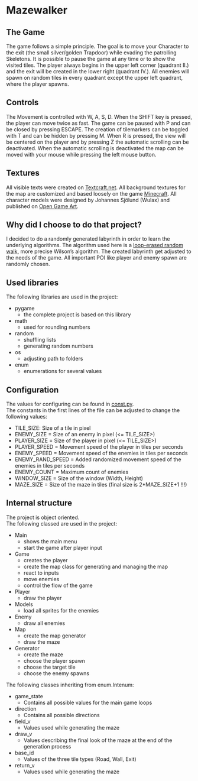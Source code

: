 Mazewalker
====

## The Game

The game follows a simple principle. The goal is to move your Character to the exit (the small silver/golden Trapdoor) while evading the patrolling Skeletons. It is possible to pause the game at any time or to show the visited tiles. The player always begins in the upper left corner (quadrant II.) and the exit will be created in the lower right (quadrant IV.). All enemies will spawn on random tiles in every quadrant except the upper left quadrant, where the player spawns.

## Controls

The Movement is controlled with W, A, S, D.
When the SHIFT key is pressed, the player can move twice as fast.
The game can be paused with P and can be closed by pressing ESCAPE.
The creation of tilemarkers can be toggled with T and can be hidden by pressing M.
When R is pressed, the view will be centered on the player and by pressing Z the automatic scrolling can be deactivated.
When the automatic scrolling is deactivated the map can be moved with your mouse while pressing the left mouse button.

## Textures

All visible texts were created on [Textcraft.net](https://textcraft.net/).
All background textures for the map are customized and based loosely on the game [Minecraft](https://www.minecraft.net).
All character models were designed by Johannes Sjölund (Wulax) and published on [Open Game Art](https://opengameart.org/content/lpc-medieval-fantasy-character-sprites).

## Why did I choose to do that project?

I decided to do a randomly generated labyrinth in order to learn the underlying algorithms. The algorithm used here is a [loop-erased random walk](https://en.wikipedia.org/wiki/Loop-erased_random_walk), more precise Wilson’s algorithm. The created labyrinth get adjusted to the needs of the game. All important POI like player and enemy spawn are randomly chosen.

## Used libraries

The following libraries are used in the project:

* pygame 
   * the complete project is based on this library
* math
   * used for rounding numbers
* random 
  * shuffling lists
  * generating random numbers
* os 
  * adjusting path to folders
* enum 
  * enumerations for several values

## Configuration

The values for configuring can be found in [const.py](./const.py).  
The constants in the first lines of the file can be adjusted to change the following values:

- TILE_SIZE: Size of a tile in pixel
- ENEMY_SIZE = Size of an enemy in pixel (<= TILE_SIZE>)
- PLAYER_SIZE = Size of the player in pixel (<= TILE_SIZE>)
- PLAYER_SPEED = Movement speed of the player in tiles per seconds
- ENEMY_SPEED = Movement speed of the enemies in tiles per seconds
- ENEMY_RAND_SPEED = Added randomized movement speed of the enemies in tiles per seconds
- ENEMY_COUNT = Maximum count of enemies
- WINDOW_SIZE = Size of the window (Width, Height)
- MAZE_SIZE = Size of the maze in tiles (final size is 2*MAZE_SIZE+1 !!!)

## Internal structure

The project is object oriented.  
The following classed are used in the project:

* Main
   * shows the main menu
   * start the game after player input
* Game
   * creates the player
   * create the map class for generating and managing the map
   * react to inputs
   * move enemies
   * control the flow of the game
* Player
   * draw the player
* Models
   * load all sprites for the enemies
* Enemy
   * draw all enemies
* Map
   * create the map generator
   * draw the maze
* Generator
   * create the maze
   * choose the player spawn
   * choose the target tile
   * choose the enemy spawns

The following classes inheriting from enum.Intenum:

* game_state
   * Contains all possible values for the main game loops
* direction
   * Contains all possible directions
* field_v
   * Values used while generating the maze
* draw_v
   * Values describing the final look of the maze at the end of the generation process
* base_id
   * Values of the three tile types (Road, Wall, Exit)
* return_v
   * Values used while generating the maze
